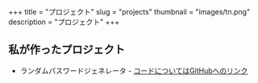+++
title = "プロジェクト"
slug = "projects"
thumbnail = "images/tn.png"
description = "プロジェクト"
+++

## 私が作ったプロジェクト

* ランダムパスワードジェネレータ - [コードについてはGitHubへのリンク](https://github.com/amannayyar1/PasswordGenerator)


